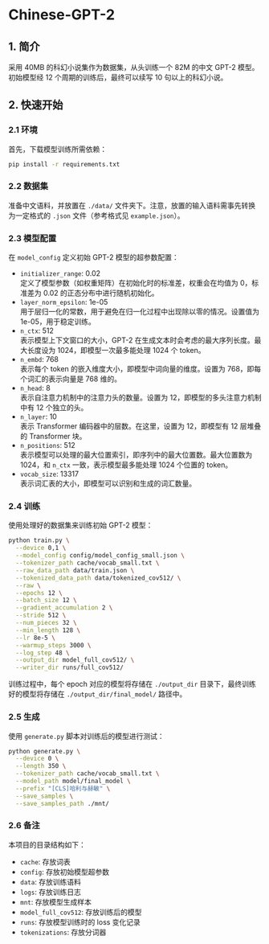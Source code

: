 # Chinese-GPT-2

## 1. 简介

采用 40MB 的科幻小说集作为数据集，从头训练一个 82M 的中文 GPT-2 模型。初始模型经 12 个周期的训练后，最终可以续写 10 句以上的科幻小说。

## 2. 快速开始

### 2.1 环境

首先，下载模型训练所需依赖：

```bash
pip install -r requirements.txt
```

### 2.2 数据集

准备中文语料，并放置在 `./data/` 文件夹下。注意，放置的输入语料需事先转换为一定格式的 `.json` 文件（参考格式见 `example.json`）。

### 2.3 模型配置

在 `model_config` 定义初始 GPT-2 模型的超参数配置：

- `initializer_range`: 0.02  
  定义了模型参数（如权重矩阵）在初始化时的标准差，权重会在均值为 0，标准差为 0.02 的正态分布中进行随机初始化。
- `layer_norm_epsilon`: 1e-05  
  用于层归一化的常数，用于避免在归一化过程中出现除以零的情况。设置值为 1e-05，用于稳定训练。
- `n_ctx`: 512  
  表示模型上下文窗口的大小，GPT-2 在生成文本时会考虑的最大序列长度。最大长度设为 1024，即模型一次最多能处理 1024 个 token。
- `n_embd`: 768  
  表示每个 token 的嵌入维度大小，即模型中词向量的维度。设置为 768，即每个词汇的表示向量是 768 维的。
- `n_head`: 8  
  表示自注意力机制中的注意力头的数量。设置为 12，即模型的多头注意力机制中有 12 个独立的头。
- `n_layer`: 10  
  表示 Transformer 编码器中的层数。在这里，设置为 12，即模型有 12 层堆叠的 Transformer 块。
- `n_positions`: 512  
  表示模型可以处理的最大位置索引，即序列中的最大位置数。最大位置数为 1024，和 `n_ctx` 一致，表示模型最多能处理 1024 个位置的 token。
- `vocab_size`: 13317  
  表示词汇表的大小，即模型可以识别和生成的词汇数量。

### 2.4 训练

使用处理好的数据集来训练初始 GPT-2 模型：

```bash
python train.py \
  --device 0,1 \
  --model_config config/model_config_small.json \
  --tokenizer_path cache/vocab_small.txt \
  --raw_data_path data/train.json \
  --tokenized_data_path data/tokenized_cov512/ \
  --raw \
  --epochs 12 \
  --batch_size 12 \
  --gradient_accumulation 2 \
  --stride 512 \
  --num_pieces 32 \
  --min_length 128 \
  --lr 8e-5 \
  --warmup_steps 3000 \
  --log_step 48 \
  --output_dir model_full_cov512/ \
  --writer_dir runs/full_cov512/
```

训练过程中，每个 epoch 对应的模型将存储在 `./output_dir` 目录下，最终训练好的模型将存储在 `./output_dir/final_model/` 路径中。

### 2.5 生成

使用 `generate.py` 脚本对训练后的模型进行测试：

```bash
python generate.py \
  --device 0 \
  --length 350 \
  --tokenizer_path cache/vocab_small.txt \
  --model_path model/final_model \
  --prefix "[CLS]哈利与赫敏" \
  --save_samples \
  --save_samples_path ./mnt/
```

### 2.6 备注

本项目的目录结构如下：

- `cache`: 存放词表
- `config`: 存放初始模型超参数
- `data`: 存放训练语料
- `logs`: 存放训练日志
- `mnt`: 存放模型生成样本
- `model_full_cov512`: 存放训练后的模型
- `runs`: 存放模型训练时的 loss 变化记录
- `tokenizations`: 存放分词器